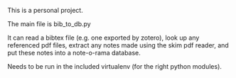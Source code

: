This is a personal project.

The main file is bib_to_db.py

It can read a bibtex file (e.g. one exported by zotero), look up any referenced pdf files, extract any notes made using the skim pdf reader, and put these notes into a note-o-rama database.

Needs to be run in the included virtualenv (for the right python modules).